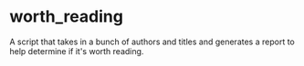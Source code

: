 # worth_reading
A script that takes in a bunch of authors and titles and generates a report to help determine if it's worth reading.
